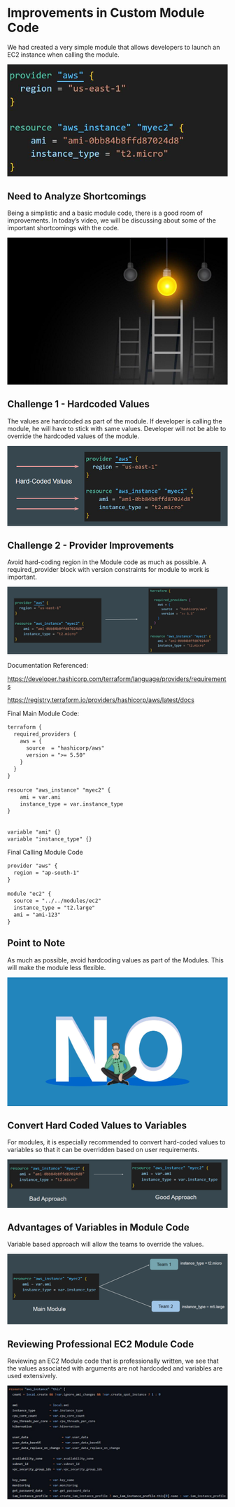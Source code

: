 # Improvements in Custom Module Code

We had created a very simple module that allows developers to launch an EC2
instance when calling the module.

![MY Image](images/image1.png)

## Need to Analyze Shortcomings

Being a simplistic and a basic module code, there is a good room of
improvements.
In today’s video, we will be discussing about some of the important
shortcomings with the code.


![MY Image](images/image2.png)

## Challenge 1 - Hardcoded Values

The values are hardcoded as part of the module.
If developer is calling the module, he will have to stick with same values.
Developer will not be able to override the hardcoded values of the module.

![MY Image](images/image3.png)

## Challenge 2 - Provider Improvements

Avoid hard-coding region in the Module code as much as possible.
A required_provider block with version constraints for module to work is
important.

![MY Image](images/image4.png)

Documentation Referenced:

https://developer.hashicorp.com/terraform/language/providers/requirements

https://registry.terraform.io/providers/hashicorp/aws/latest/docs

Final Main Module Code:
```
terraform {
  required_providers {
    aws = {
      source  = "hashicorp/aws"
      version = ">= 5.50"
    }
  }
}

resource "aws_instance" "myec2" {
    ami = var.ami
    instance_type = var.instance_type
}


variable "ami" {}
variable "instance_type" {}

```
Final Calling Module Code

```
provider "aws" {
  region = "ap-south-1"
}

module "ec2" {
  source = "../../modules/ec2"
  instance_type = "t2.large"
  ami = "ami-123"
}
```

## Point to Note

As much as possible, avoid hardcoding values as part of the Modules.
This will make the module less flexible.

![MY Image](images/image5.png)

## Convert Hard Coded Values to Variables

For modules, it is especially recommended to convert hard-coded values to
variables so that it can be overridden based on user requirements.

![MY Image](images/image6.png)

## Advantages of Variables in Module Code

Variable based approach will allow the teams to override the values.

![MY Image](images/image7.png)

## Reviewing Professional EC2 Module Code

Reviewing an EC2 Module code that is professionally written, we see that the
values associated with arguments are not hardcoded and variables are used
extensively.

![MY Image](images/image8.png)